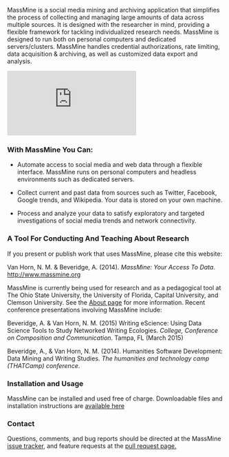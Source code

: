 MassMine is a social media mining and archiving application that simplifies the process of collecting and managing large amounts of data across multiple sources. It is designed with the researcher in mind, providing a flexible framework for tackling individualized research needs. MassMine is designed to run both on personal computers and dedicated servers/clusters. MassMine handles credential authorizations, rate limiting, data acquisition & archiving, as well as customized data export and analysis.

<div class="embed-responsive embed-responsive-16by9">
  <iframe class="embed-responsive-item" src="https://www.youtube.com/embed/1J2ywTHhGvU" frameborder="0" allowfullscreen></iframe>
</div>

### With MassMine You Can:

* Automate access to social media and web data through a flexible interface. MassMine runs on personal computers and headless environments such as dedicated servers.

* Collect current and past data from sources such as Twitter, Facebook, Google trends, and Wikipedia. Your data is stored on your own machine.

* Process and analyze your data to satisfy exploratory and targeted investigations of social media trends and network connectivity.

### A Tool For Conducting And Teaching About Research

If you present or publish work that uses MassMine, please cite this website:

<reference><p class="bibreference">Van Horn, N. M. & Beveridge, A. (2014). *MassMine: Your Access To Data*. http://www.massmine.org</p></reference>

MassMine is currently being used for research and as a pedagogical tool at The Ohio State University, the University of Florida, Capital University, and Clemson University. See the [About page](/about.html) for more information. Recent conference presentations involving MassMine include:

<reference><p class="bibreference">Beveridge, A. & Van Horn, N. M. (2015) Writing eScience: Using Data Science Tools to Study Networked Writing Ecologies. *College, Conference on Composition and Communication*. Tampa, FL (March 2015)</p></reference>

<reference><p class="bibreference">Beveridge, A., & Van Horn, N. M. (2014). Humanities Software Development: Data Mining and Writing Studies. *The humanities and technology camp (THATCamp) conference*.</p></reference>

### Installation and Usage

MassMine can be installed and used free of charge. Downloadable files and installation instructions are [available here](/docs/index.html)

### Contact

Questions, comments, and bug reports should be directed at the MassMine [issue tracker](https://github.com/n3mo/massmine/issues), and feature requests at the [pull request page.](https://github.com/n3mo/massmine/pulls)
